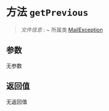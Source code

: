 # 方法 `getPrevious`

> *文件信息* : ~
> 所属类 [MailException](../MailException.md)




## 参数


无参数


## 返回值

无返回值
